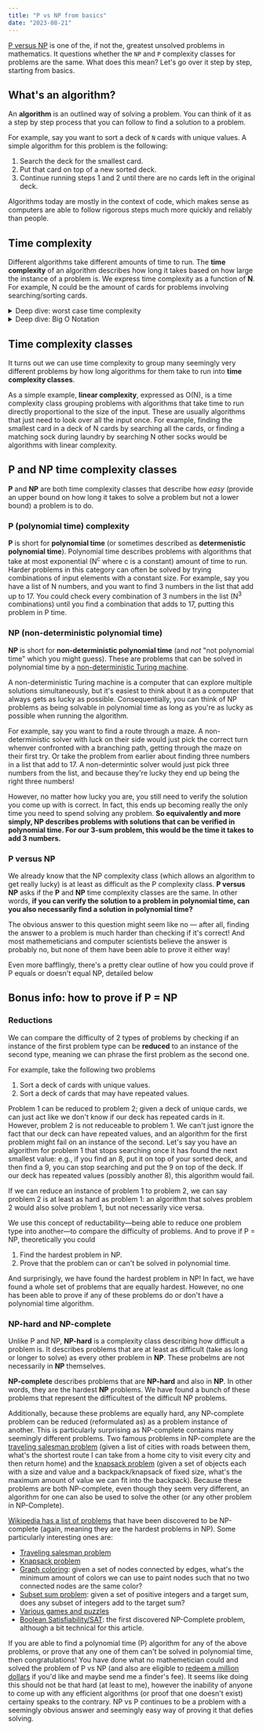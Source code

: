 ```yaml
---
title: "P vs NP from basics"
date: "2023-08-21"
---
```


[P versus NP](https://en.wikipedia.org/wiki/P_versus_NP_problem) is one of the, if not the, greatest unsolved problems in mathematics. It questions whether the `NP` and `P` complexity classes for problems are the same. What does this mean? Let's go over it step by step, starting from basics.

## What's an algorithm?

An **algorithm** is an outlined way of solving a problem. You can think of it as a step by step process that you can follow to find a solution to a problem.

For example, say you want to sort a deck of `N` cards with unique values. A simple algorithm for this problem is the following:

1. Search the deck for the smallest card.
2. Put that card on top of a new sorted deck.
3. Continue running steps 1 and 2 until there are no cards left in the original deck.

Algorithms today are mostly in the context of code, which makes sense as computers are able to follow rigorous steps much more quickly and reliably than people.

## Time complexity

Different algorithms take different amounts of time to run. The **time complexity** of an algorithm describes how long it takes based on how large the instance of a problem is. We express time complexity as a function of **N**. For example, N could be the amount of cards for problems involving searching/sorting cards.

<details>
<summary>Deep dive: worst case time complexity</summary>

Computer scientists are often particularly interested in the **worst case time complexity** of an algorithm — that is, how long it takes to run it based on the worst/unluckiest possible input.

For example, given the problem again to sort a deck of cards, say each time we search the deck for the smallest card we stop searching if we find a card with value exactly 1 greater than the card at the top of our sorted deck. For example, if the top card our sorted deck is a `2`, and we find a `3` in the original deck, we know this is the next card and can stop searching.

A particularly difficult input to this problem, and the one we'd use to determine the worst case time complexity, is a deck of cards that is in reverse order; each time we search the deck, we have to go through the entire deck to find the next smallest card!

</details>

<details>
<summary>Deep dive: Big O Notation</summary>

The time complexity of an algorithm is usually expressed in [Big-O notation](https://www.khanacademy.org/computing/computer-science/algorithms/asymptotic-notation/a/big-o-notation). This is shown as O(f(N)). Our algorithm to sort cards would be O(N<sup>2</sup>): we have to search a deck of N cards to get the smallest card N times. As another example, finding the smallest card in a deck would be O(N): look at every card and keep track of the smallest.

For sorting, in actuality the size of the deck decreases each time we search it, meaning on average we're only searching a deck of N/2 cards. However, big O notation doesn't care about coefficients like 1/2, and we basically round N/2 up to N in the expression of the complexity.

</details>

## Time complexity classes

It turns out we can use time complexity to group many seemingly very different problems by how long algorithms for them take to run into **time complexity classes**.

As a simple example, **linear complexity**, expressed as O(N), is a time complexity class grouping problems with algorithms that take time to run directly proportional to the size of the input. These are usually algorithms that just need to look over all the input once. For example, finding the smallest card in a deck of N cards by searching all the cards, or finding a matching sock during laundry by searching N other socks would be algorithms with linear complexity.

## P and NP time complexity classes

**P** and **NP** are both time complexity classes that describe how _easy_ (provide an upper bound on how long it takes to solve a problem but not a lower bound) a problem is to do.

### P (polynomial time) complexity

**P** is short for **polynomial time** (or sometimes described as **determenistic polynomial time**). Polynomial time describes problems with algorithms that take at most exponential (N<sup>c</sup> where c is a constant) amount of time to run. Harder problems in this category can often be solved by trying combinations of input elements with a constant size. For example, say you have a list of N numbers, and you want to find 3 numbers in the list that add up to 17. You could check every combination of 3 numbers in the list (N<sup>3</sup> combinations) until you find a combination that adds to 17, putting this problem in P time.

### NP (non-deterministic polynomial time)

**NP** is short for **non-deterministic polynomial time** (and _not_ "not polynomial time" which you might guess). These are problems that can be solved in polynomial time by a [non-deterministic Turing machine](https://en.wikipedia.org/wiki/Nondeterministic_Turing_machine).

A non-deterministic Turing machine is a computer that can explore multiple solutions simultaneously, but it's easiest to think about it as a computer that always gets as lucky as possible. Consequentially, you can think of NP problems as being solvable in polynomial time as long as you're as lucky as possible when running the algorithm.

For example, say you want to find a route through a maze. A non-deterministic solver with luck on their side would just pick the correct turn whenver confronted with a branching path, getting through the maze on their first try. Or take the problem from earlier about finding three numbers in a list that add to 17. A non-determintic solver would just pick three numbers from the list, and because they're lucky they end up being the right three numbers!

However, no matter how lucky you are, you still need to verify the solution you come up with is correct. In fact, this ends up becoming really the only time you need to spend solving any problem. **So equivalently and more simply, NP describes problems with solutions that can be verified in polynomial time. For our 3-sum problem, this would be the time it takes to add 3 numbers.**

### P versus NP

We already know that the NP complexity class (which allows an algorithm to get really lucky) is at least as difficult as the P complexity class. **P versus NP** asks if the **P** and **NP** time complexity classes are the same. In other words, **if you can verify the solution to a problem in polynomial time, can you also necessarily find a solution in polynomial time?**

The obvious answer to this question might seem like no — after all, finding the answer to a problem is much harder than checking if it's correct! And most mathemeticians and computer scientists believe the answer is probably no, but none of them have been able to prove it either way!

Even more bafflingly, there's a pretty clear outline of how you could prove if P equals or doesn't equal NP, detailed below

## Bonus info: how to prove if P = NP

### Reductions

We can compare the difficulty of 2 types of problems by checking if an instance of the first problem type can be **reduced** to an instance of the second type, meaning we can phrase the first problem as the second one.

For example, take the following two problems

1. Sort a deck of cards with unique values.
2. Sort a deck of cards that may have repeated values.

Problem 1 can be reduced to problem 2; given a deck of unique cards, we can just act like we don't know if our deck has repeated cards in it. However, problem 2 is not reduceable to problem 1. We can't just ignore the fact that our deck can have repeated values, and an algorithm for the first problem might fail on an instance of the second. Let's say you have an algorithm for problem 1 that stops searching once it has found the next smallest value: e.g., if you find an 8, put it on top of your sorted deck, and then find a 9, you can stop searching and put the 9 on top of the deck. If our deck has repeated values (possibly another 8), this algorithm would fail.

If we can reduce an instance of problem 1 to problem 2, we can say problem 2 is at least as hard as problem 1: an algorithm that solves problem 2 would also solve problem 1, but not necessarily vice versa.

We use this concept of reductability—being able to reduce one problem type into another—to compare the difficulty of problems. And to prove if P = NP, theoretically you could

1. Find the hardest problem in NP.
2. Prove that the problem can or can't be solved in polynomial time.

And surprisingly, we have found the hardest problem in NP! In fact, we have found a whole set of problems that are equally hardest. However, no one has been able to prove if any of these problems do or don't have a polynomial time algorithm.

### NP-hard and NP-complete

Unlike P and NP, **NP-hard** is a complexity class describing how difficult a problem is. It describes problems that are at least as difficult (take as long or longer to solve) as every other problem in **NP**. These probelms are not necessarily in **NP** themselves.

**NP-complete** describes problems that are **NP-hard** and also in **NP**. In other words, they are the hardest **NP** problems. We have found a bunch of these problems that represent the difficultest of the difficult NP problems.

Additionally, because these problems are equally hard, any NP-complete problem can be reduced (reformulated as) as a problem instance of another. This is particularly surprising as NP-complete contains many seemingly different problems. Two famous problems in NP-complete are the [traveling salesman problem](https://en.wikipedia.org/wiki/Travelling_salesman_problem) (given a list of cities with roads between them, what's the shortest route I can take from a home city to visit every city and then return home) and the [knapsack problem](https://en.wikipedia.org/wiki/Knapsack_problem) (given a set of objects each with a size and value and a backpack/knapsack of fixed size, what's the maximum amount of value we can fit into the backpack). Because these problems are both NP-complete, even though they seem very different, an algorithm for one can also be used to solve the other (or any other problem in NP-Complete).

[Wikipedia has a list of problems](https://en.wikipedia.org/wiki/List_of_NP-complete_problems) that have been discovered to be NP-complete (again, meaning they are the hardest problems in NP). Some particularly interesting ones are:

- [Traveling salesman problem](https://en.wikipedia.org/wiki/Travelling_salesman_problem)
- [Knapsack problem](https://en.wikipedia.org/wiki/Knapsack_problem)
- [Graph coloring](https://en.wikipedia.org/wiki/Graph_coloring#Vertex_coloring): given a set of nodes connected by edges, what's the minimum amount of colors we can use to paint nodes such that no two connected nodes are the same color?
- [Subset sum problem](https://en.wikipedia.org/wiki/Subset_sum_problem): given a set of positive integers and a target sum, does any subset of integers add to the target sum?
- [Various games and puzzles](https://en.wikipedia.org/wiki/List_of_NP-complete_problems#Games_and_puzzles)
- [Boolean Satisfiability/SAT](https://en.wikipedia.org/wiki/Boolean_satisfiability_problem): the first discovered NP-Complete problem, although a bit technical for this article.

If you are able to find a polynomial time (P) algorithm for any of the above problems, or prove that any one of them can't be solved in polynomial time, then congratulations! You have done what no mathemetician could and solved the problem of P vs NP (and also are eligible to [redeem a million dollars](https://www.claymath.org/millennium-problems/) if you'd like and maybe send me a finder's fee). It seems like doing this should not be that hard (at least to me), however the inability of anyone to come up with any efficient algorithms (or proof that one doesn't exist) certainy speaks to the contrary. NP vs P continues to be a problem with a seemingly obvious answer and seemingly easy way of proving it that defies solving.
